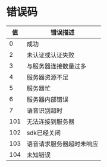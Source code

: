 # 错误码

值 | 错误描述
---|---|
0 | 成功
2 | 未认证或认证失败
3 | 与服务器连接数量过多
4 | 服务器资源不足
5 | 服务器忙
6 | 服务器内部错误
7 | 语音识别超时
101 | 无法连接到服务器
102 | sdk已经关闭
103 | 语音请求服务器超时未响应
104 | 未知错误